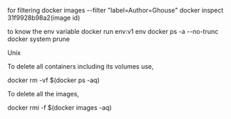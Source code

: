 for filtering
docker images --filter "label=Author=Ghouse"
docker inspect 31f9928b98a2(image id) 

to know the env variable
docker run env:v1 env
 docker ps -a --no-trunc
 docker system prune 
 
 

Unix

To delete all containers including its volumes use,

docker rm -vf $(docker ps -aq)

To delete all the images,

docker rmi -f $(docker images -aq)
